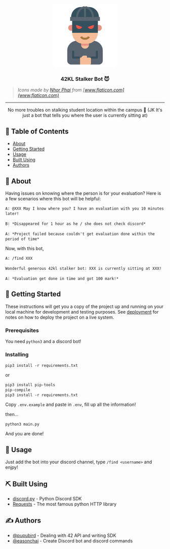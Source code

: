 <p align="center">
  <a href="" rel="noopener">
 <img width=200px height=200px src="https://github.com/pupubird/42kl-stalker-bot/blob/master/img/robber.png" alt="Project logo"></a>
</p>

<h3 align="center">42KL Stalker Bot 😈</h3>

> _Icons made by [Nhor Phai](https://www.flaticon.com/authors/nhor-phai) from [www.flaticon.com](www.flaticon.com)_

---

<p align="center"> No more troubles on stalking student location within the campus 🥳 (JK It's just a bot that tells you where the user is currently sitting at)
    <br> 
</p>

## 📝 Table of Contents

- [About](#about)
- [Getting Started](#getting_started)
- [Usage](#usage)
- [Built Using](#built_using)
- [Authors](#authors)

## 🧐 About <a name = "about"></a>

Having issues on knowing where the person is for your evaluation? Here is a few scenarios where this bot will be helpful:

```joke
A: @XXX May I know where you? I have an evaluation with you 10 minutes later!

B: *Disappeared for 1 hour as he / she does not check discord*

A: *Project failed because couldn't get evaluation done within the period of time*
```

Now, with this bot,

```
A: /find XXX

Wonderful generous 42kl stalker bot: XXX is currently sitting at XXX!

A: *Evaluation get done in time and got 100 mark!*
```

## 🏁 Getting Started <a name = "getting_started"></a>

These instructions will get you a copy of the project up and running on your local machine for development and testing purposes. See [deployment](#deployment) for notes on how to deploy the project on a live system.

### Prerequisites

You need `python3` and a discord bot!

### Installing

```
pip3 install -r requirements.txt
```

or

```
pip3 install pip-tools
pip-compile
pip3 install -r requirements.txt
```

Copy `.env.example` and paste in `.env`, fill up all the information!

then...

```
python3 main.py
```

And you are done!

## 🎈 Usage <a name="usage"></a>

Just add the bot into your discord channel, type `/find <username>` and enjpy!

## ⛏️ Built Using <a name = "built_using"></a>

- [discord.py](https://pypi.org/project/discord.py/) - Python Discord SDK
- [Requests](https://pypi.org/project/requests/) - The most famous python HTTP library

## ✍️ Authors <a name = "authors"></a>

- [@pupubird](https://github.com/pupubird) - Dealing with 42 API and writing SDK
- [@easonchai](https://github.com/easonchai) - Create Discord bot and discord commands

